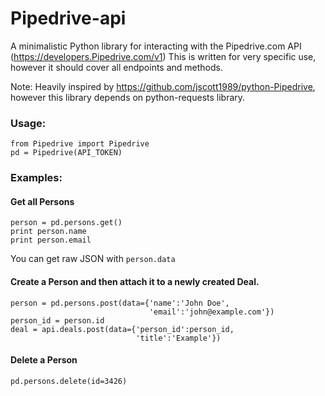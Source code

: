 Pipedrive-api
=============

A minimalistic Python library for interacting with the Pipedrive.com API (https://developers.Pipedrive.com/v1)
This is written for very specific use, however it should cover all endpoints and methods.

Note: Heavily inspired by https://github.com/jscott1989/python-Pipedrive, however this library depends on python-requests library.

### Usage:

```
from Pipedrive import Pipedrive
pd = Pipedrive(API_TOKEN)
```

### Examples:

#### Get all Persons
```
person = pd.persons.get()
print person.name 
print person.email
```

You can get raw JSON with `person.data`

#### Create a Person and then attach it to a newly created Deal.
```
person = pd.persons.post(data={'name':'John Doe', 
						       'email':'john@example.com'})
person_id = person.id
deal = api.deals.post(data={'person_id':person_id, 
				 	        'title':'Example'})
```

#### Delete a Person
```
pd.persons.delete(id=3426)
```
